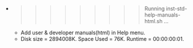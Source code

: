 * >>>>>>>>> Running inst-std-help-manuals-html.sh ...
  * Add user & developer manuals(html) in Help menu.
  * Disk size = 2894008K. Space Used = 76K. Runtime = 00:00:00:01.

